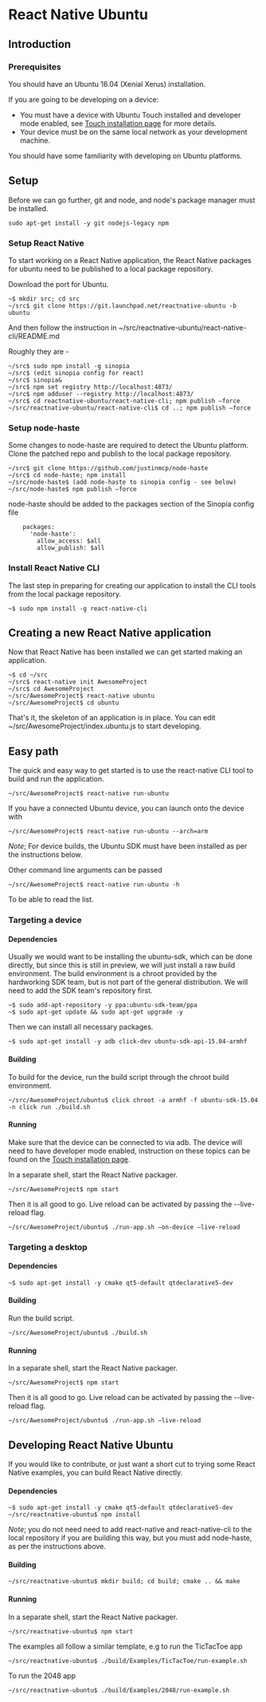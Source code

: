 
# React Native Ubuntu

## Introduction

### Prerequisites

You should have an Ubuntu 16.04 (Xenial Xerus) installation.

If you are going to be developing on a device:
 - You must have a device with Ubuntu Touch installed and developer mode
 enabled, see [Touch installation page](https://developer.ubuntu.com/en/phone/devices/installing-ubuntu-for-devices/)
 for more details.
 - Your device must be on the same local network as your development machine.

You should have some familiarity with developing on Ubuntu platforms.

## Setup

Before we can go further, git and node, and node's package manager must be
installed.

```
sudo apt-get install -y git nodejs-legacy npm
```

### Setup React Native

To start working on a React Native application, the React Native packages for
ubuntu need to be published to a local package repository.

Download the port for Ubuntu.
```
~$ mkdir src; cd src
~/src$ git clone https://git.launchpad.net/reactnative-ubuntu -b ubuntu
```
And then follow the instruction in ~/src/reactnative-ubuntu/react-native-cli/README.md

Roughly they are -
```
~/src$ sudo npm install -g sinopia
~/src$ (edit sinopia config for react)
~/src$ sinopia&
~/src$ npm set registry http://localhost:4873/
~/src$ npm adduser --registry http://localhost:4873/
~/src$ cd reactnative-ubuntu/react-native-cli; npm publish —force
~/src/reactnative-ubuntu/react-native-cli$ cd ..; npm publish —force
```

### Setup node-haste

Some changes to node-haste are required to detect the Ubuntu platform. Clone
the patched repo and publish to the local package repository.
```
~/src$ git clone https://github.com/justinmcp/node-haste
~/src$ cd node-haste; npm install
~/src/node-haste$ (add node-haste to sinopia config - see below)
~/src/node-haste$ npm publish —force
```

node-haste should be added to the packages section of the Sinopia config file
```
    packages:
      'node-haste':
        allow_access: $all
        allow_publish: $all
```

### Install React Native CLI

The last step in preparing for creating our application to install the CLI
tools from the local package repository.
```
~$ sudo npm install -g react-native-cli
```

## Creating a new React Native application

Now that React Native has been installed we can get started making an
application.

```
~$ cd ~/src
~/src$ react-native init AwesomeProject
~/src$ cd AwesomeProject
~/src/AwesomeProject$ react-native ubuntu
~/src/AwesomeProject$ cd ubuntu
```

That's it, the skeleton of an application is in place. You can edit
~/src/AwesomeProject/index.ubuntu.js to start developing.

## Easy path

The quick and easy way to get started is to use the react-native CLI tool to
build and run the application.
```
~/src/AwesomeProject$ react-native run-ubuntu
```

If you have a connected Ubuntu device, you can launch onto the device with
```
~/src/AwesomeProject$ react-native run-ubuntu --arch=arm
```
*Note*; For device builds, the Ubuntu SDK must have been installed as per the
instructions below.


Other command line arguments can be passed 
```
~/src/AwesomeProject$ react-native run-ubuntu -h
```
To be able to read the list.


### Targeting a device

#### Dependencies

Usually we would want to be installing the ubuntu-sdk, which can be done
directly, but since this is still in preview, we will just install a raw build
environment. The build environment is a chroot provided by the hardworking SDK
team, but is not part of the general distribution. We will need to add the SDK
team's repository first.

```
~$ sudo add-apt-repository -y ppa:ubuntu-sdk-team/ppa
~$ sudo apt-get update && sudo apt-get upgrade -y
```

Then we can install all necessary packages.
```
~$ sudo apt-get install -y adb click-dev ubuntu-sdk-api-15.04-armhf
```


#### Building

To build for the device, run the build script through the chroot build
environment.
```
~/src/AwesomeProject/ubuntu$ click chroot -a armhf -f ubuntu-sdk-15.04 -n click run ./build.sh
```

#### Running

Make sure that the device can be connected to via adb. The device will need to
have developer mode enabled, instruction on these topics can be found on the
[Touch installation page](https://developer.ubuntu.com/en/phone/devices/installing-ubuntu-for-devices/).

In a separate shell, start the React Native packager.
```
~/src/AwesomeProject$ npm start
```

Then it is all good to go. Live reload can be activated by passing the --live-reload flag.
```
~/src/AwesomeProject/ubuntu$ ./run-app.sh —on-device —live-reload
```

### Targeting a desktop

#### Dependencies

```
~$ sudo apt-get install -y cmake qt5-default qtdeclarative5-dev
```

#### Building

Run the build script.
```
~/src/AwesomeProject/ubuntu$ ./build.sh
```

#### Running

In a separate shell, start the React Native packager.
```
~/src/AwesomeProject$ npm start
```

Then it is all good to go. Live reload can be activated by passing the
--live-reload flag.
```
~/src/AwesomeProject/ubuntu$ ./run-app.sh —live-reload
```

## Developing React Native Ubuntu

If you would like to contribute, or just want a short cut to trying some React
Native examples, you can build React Native directly.

#### Dependencies

```
~$ sudo apt-get install -y cmake qt5-default qtdeclarative5-dev
~/src/reactnative-ubuntu$ npm install
```

*Note*; you do not need need to add react-native and react-native-cli to the
local repository if you are building this way, but you must add node-haste, as
per the instructions above.

#### Building

```
~/src/reactnative-ubuntu$ mkdir build; cd build; cmake .. && make
```

#### Running

In a separate shell, start the React Native packager.
```
~/src/reactnative-ubuntu$ npm start
```

The examples all follow a similar template, e.g to run the TicTacToe app
```
~/src/reactnative-ubuntu$ ./build/Examples/TicTacToe/run-example.sh
```
To run the 2048 app
```
~/src/reactnative-ubuntu$ ./build/Examples/2048/run-example.sh
```

